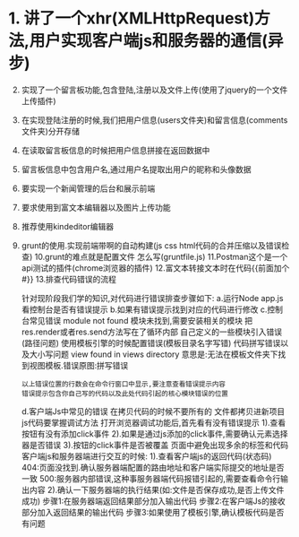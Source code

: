#  1. 讲了一个xhr(XMLHttpRequest)方法,用户实现客户端js和服务器的通信(异步)
 2. 实现了一个留言板功能,包含登陆,注册以及文件上传(使用了jquery的一个文件上传插件)
 3. 在实现登陆注册的时候,我们把用户信息(users文件夹)和留言信息(comments文件夹)分开存储
 4. 在读取留言板信息的时候把用户信息拼接在返回数据中
 5. 留言板信息中包含用户名,通过用户名提取出用户的昵称和头像数据
 6. 要实现一个新闻管理的后台和展示前端
 7. 要求使用到富文本编辑器以及图片上传功能
 8. 推荐使用kindeditor编辑器
 9. grunt的使用.实现前端带啊的自动构建(js css html代码的合并压缩以及错误检查)
 10.grunt的难点就是配置文件 怎么写(gruntfile.js)
 11.Postman这个是一个api测试的插件(chrome浏览器的插件)
 12.富文本转接文本时在代码{{前面加个#}}
 13.排查代码错误的流程

     针对现阶段我们学的知识,对代码进行错误排查步骤如下:
     a.运行Node app.js 看控制台是否有错误提示
     b.如果有错误提示找到对应的代码进行修改
     c.控制台常见错误
        module not found 模块未找到,需要安装相关的模块
        把res.render或者res.send方法写在了循环内部
        自己定义的一些模块引入错误(路径问题)
        使用模板引擎的时候配置错误(模板目录名字写错)
        代码拼写错误以及大小写问题
        view found in views directory 意思是:无法在模板文件夹下找到视图模板.错误原图:拼写错误

        以上错误位置的行数会在命令行窗口中显示,要注意查看错误提示内容
        错误提示包含你自己写的代码以及此处代码引起的核心模块错误的位置
     d.客户端Js中常见的错误
        在拷贝代码的时候不要所有的 文件都拷贝进新项目
        js代码要掌握调试方法
        打开浏览器调试功能后,首先看有没有错误提示
            1).查看按钮有没有添加click事件
            2).如果是通过js添加的click事件,需要确认元素选择器是否错误
            3).按钮的click事件是否被覆盖
           页面中避免出现多余的标签和代码
           客户端js和服务器端进行交互的时候:
                1).查看客户端js的返回代码(状态码)
                404:页面没找到.确认服务器端配置的路由地址和客户端实际提交的地址是否一致
                500:服务器内部错误,这种事服务器端代码报错引起的,需要查看命令行输出内容
                2).确认一下服务器端的执行结果(如:文件是否保存成功,是否上传文件成功)
                    步骤1:在服务器端返回结果部分加入输出代码
                    步骤2:在客户端Js的接收部分加入返回结果的输出代码
                    步骤3:如果使用了模板引擎,确认模板代码是否有问题
